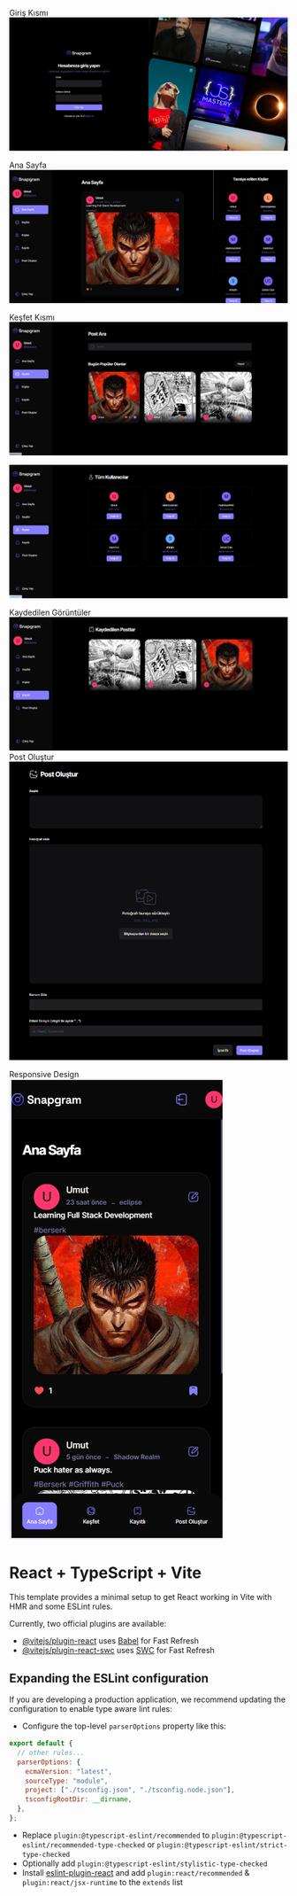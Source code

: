 Giriş Kısmı
![login](./public/image-6.png)

Ana Sayfa
![Ana Sayfa](./public/image.png)

Keşfet Kısmı
![Keşfet](./public/image-1.png)

![Tüm Kullanıcılar](./public/image-2.png)

Kaydedilen Görüntüler
![Kaydedilen Görüntüler](./public/image-3.png)
Post Oluştur
![Post Oluşturma Kısmı](./public/image-4.png)

Responsive Design
![responsive Design](./public/image-5.png)

# React + TypeScript + Vite

This template provides a minimal setup to get React working in Vite with HMR and some ESLint rules.

Currently, two official plugins are available:

- [@vitejs/plugin-react](https://github.com/vitejs/vite-plugin-react/blob/main/packages/plugin-react/README.md) uses [Babel](https://babeljs.io/) for Fast Refresh
- [@vitejs/plugin-react-swc](https://github.com/vitejs/vite-plugin-react-swc) uses [SWC](https://swc.rs/) for Fast Refresh

## Expanding the ESLint configuration

If you are developing a production application, we recommend updating the configuration to enable type aware lint rules:

- Configure the top-level `parserOptions` property like this:

```js
export default {
  // other rules...
  parserOptions: {
    ecmaVersion: "latest",
    sourceType: "module",
    project: ["./tsconfig.json", "./tsconfig.node.json"],
    tsconfigRootDir: __dirname,
  },
};
```

- Replace `plugin:@typescript-eslint/recommended` to `plugin:@typescript-eslint/recommended-type-checked` or `plugin:@typescript-eslint/strict-type-checked`
- Optionally add `plugin:@typescript-eslint/stylistic-type-checked`
- Install [eslint-plugin-react](https://github.com/jsx-eslint/eslint-plugin-react) and add `plugin:react/recommended` & `plugin:react/jsx-runtime` to the `extends` list
